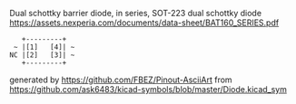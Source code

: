 Dual schottky barrier diode, in series, SOT-223
dual schottky diode
https://assets.nexperia.com/documents/data-sheet/BAT160_SERIES.pdf


	   +---------+
	 ~ |[1]   [4]| ~
	NC |[2]   [3]| ~
	   +---------+


generated by https://github.com/FBEZ/Pinout-AsciiArt from https://github.com/ask6483/kicad-symbols/blob/master/Diode.kicad_sym